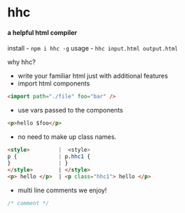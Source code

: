 # hhc

#### a helpful html compiler

install - `npm i hhc -g`
usage - `hhc input.html output.html`

why hhc?

- write your familiar html just with additional features
- import html components

```html
<import path="./file" foo="bar" />
```

- use vars passed to the components

```html
<p>hello $foo</p>
```

- no need to make up class names.

```html
<style>         |  <style>
p {             | p.hhc1 {
}               | }
</style>        | </style>
<p> hello </p>  | <p class="hhc1"> hello </p>
```

- multi line comments we enjoy!

```js
/* comment */
```
